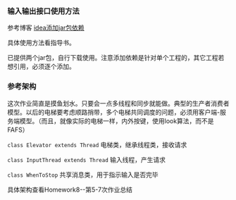 ### 输入输出接口使用方法

参考博客 [idea添加jar包依赖](https://blog.csdn.net/zwj1030711290/article/details/56678353/)

具体使用方法看指导书。

已提供两个jar包，自行下载使用。注意添加依赖是针对单个工程的，其它工程若想引用，必须逐个添加。

### 参考架构

这次作业简直是摸鱼划水。只要会一点多线程和同步就能做。典型的生产者消费者模型。以后的电梯要考虑顺路捎带，多个电梯共同调度的问题，必须用客户端-服务端模型。（而且，就像实际的电梯一样，内外按键，使用look算法，而不是FAFS）

`class Elevator extends Thread` 电梯类，继承线程类，接收请求

`class InputThread extends Thread` 输入线程，产生请求

`class WhenToStop` 共享消息类，用于指示输入是否完毕

具体架构查看Homework8--第5-7次作业总结